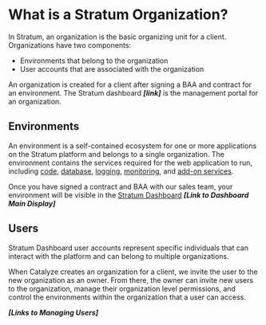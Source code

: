 # What is a Stratum Organization?

In Stratum, an organization is the basic organizing unit for a client. Organizations have two components:

* Environments that belong to the organization
* User accounts that are associated with the organization

An organization is created for a client after signing a BAA and contract for an environment. The Stratum dashboard ***[link]*** is the management portal for an organization.

## Environments

An environment is a self-contained ecosystem for one or more applications on the Stratum platform and belongs to a single organization. The environment contains the services required for the web application to run, including [code](/support-languages-frameworks.md), [database](/dtabase-general.md/), [logging](/logging-access.md/), [monitoring](/monitoring.md/), and [add-on services](/supported-addons.md/). 

Once you have signed a contract and BAA with our sales team, your environment will be visible in the [Stratum Dashboard](https://stratum.catalyze.io)
***[Link to Dashboard Main Display]***

## Users

Stratum Dashboard user accounts represent specific individuals that can interact with the platform and can belong to multiple organizations.

When Catalyze creates an organization for a client, we invite the user to the new organization as an owner. From there, the owner can invite new users to the organization, manage their organization level permissions, and control the environments within the organization that a user can access.

***[Links to Managing Users]***
